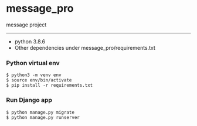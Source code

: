 # message_pro
message project

***
* python 3.8.6
* Other dependencies under message_pro/requirements.txt


### Python virtual env
```
$ python3 -m venv env
$ source env/bin/activate
$ pip install -r requirements.txt
```

### Run Django app
```
$ python manage.py migrate
$ python manage.py runserver
```


